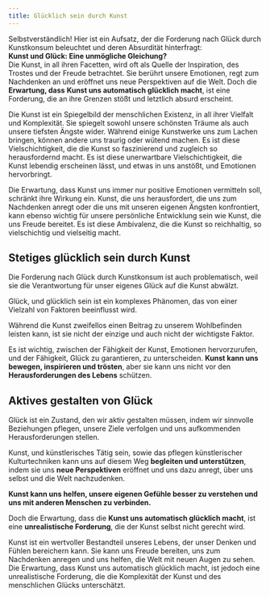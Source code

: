 ```yaml
--- 
title: Glücklich sein durch Kunst   
---
```

Selbstverständlich\! Hier ist ein Aufsatz, der die Forderung nach Glück durch Kunstkonsum beleuchtet und deren Absurdität hinterfragt:  
**Kunst und Glück: Eine unmögliche Gleichung?**  
Die Kunst, in all ihren Facetten, wird oft als Quelle der Inspiration, des Trostes und der Freude betrachtet. Sie berührt unsere Emotionen, regt zum Nachdenken an und eröffnet uns neue Perspektiven auf die Welt. Doch die **Erwartung, dass** **Kunst uns automatisch glücklich macht**, ist eine Forderung, die an ihre Grenzen stößt und letztlich absurd erscheint.

Die Kunst ist ein Spiegelbild der menschlichen Existenz, in all ihrer Vielfalt und Komplexität. Sie spiegelt sowohl unsere schönsten Träume als auch unsere tiefsten Ängste wider. Während einige Kunstwerke uns zum Lachen bringen, können andere uns traurig oder wütend machen. Es ist diese Vielschichtigkeit, die die Kunst so faszinierend und zugleich so herausfordernd macht. Es ist diese unerwartbare Vielschichtigkeit, die Kunst lebendig erscheinen lässt, und etwas in uns anstößt, und Emotionen hervorbringt.

Die Erwartung, dass Kunst uns immer nur positive Emotionen vermitteln soll, schränkt ihre Wirkung ein. Kunst, die uns herausfordert, die uns zum Nachdenken anregt oder die uns mit unseren eigenen Ängsten konfrontiert, kann ebenso wichtig für unsere persönliche Entwicklung sein wie Kunst, die uns Freude bereitet. Es ist diese Ambivalenz, die die Kunst so reichhaltig, so vielschichtig und vielseitig macht.

## Stetiges glücklich sein durch Kunst

Die Forderung nach Glück durch Kunstkonsum ist auch problematisch, weil sie die Verantwortung für unser eigenes Glück auf die Kunst abwälzt. 

Glück, und glücklich sein ist ein komplexes Phänomen, das von einer Vielzahl von Faktoren beeinflusst wird. 

Während die Kunst zweifellos einen Beitrag zu unserem Wohlbefinden leisten kann, ist sie nicht der einzige und auch nicht der wichtigste Faktor.

Es ist wichtig, zwischen der Fähigkeit der Kunst, Emotionen hervorzurufen, und der Fähigkeit, Glück zu garantieren, zu unterscheiden. **Kunst kann uns bewegen, inspirieren und trösten**, aber sie kann uns nicht vor den **Herausforderungen des Lebens** schützen. 

## Aktives gestalten von Glück

Glück ist ein Zustand, den wir aktiv gestalten müssen, indem wir sinnvolle Beziehungen pflegen, unsere Ziele verfolgen und uns aufkommenden Herausforderungen stellen.

Kunst, und künstlerisches Tätig sein, sowie das pflegen künstlerischer Kulturtechniken kann uns auf diesem Weg **begleiten und unterstützen**, indem sie uns **neue Perspektiven** eröffnet und uns dazu anregt, über uns selbst und die Welt nachzudenken. 

**Kunst kann uns helfen, unsere eigenen Gefühle besser zu verstehen und uns mit anderen Menschen zu verbinden.** 

Doch die Erwartung, dass die **Kunst uns automatisch glücklich macht**, ist eine **unrealistische Forderung**, die der Kunst selbst nicht gerecht wird.

Kunst ist ein wertvoller Bestandteil unseres Lebens, der unser Denken und Fühlen bereichern kann. Sie kann uns Freude bereiten, uns zum Nachdenken anregen und uns helfen, die Welt mit neuen Augen zu sehen. Die Erwartung, dass Kunst uns automatisch glücklich macht, ist jedoch eine unrealistische Forderung, die die Komplexität der Kunst und des menschlichen Glücks unterschätzt.